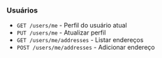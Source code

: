 ### Usuários
- `GET /users/me` - Perfil do usuário atual
- `PUT /users/me` - Atualizar perfil
- `GET /users/me/addresses` - Listar endereços
- `POST /users/me/addresses` - Adicionar endereço

